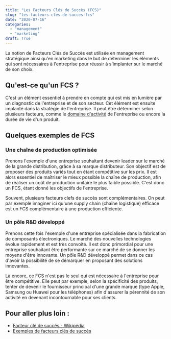 ```yaml
---
title: "Les Facteurs Clés de Succès (FCS)"
slug: "les-facteurs-cles-de-succes-fcs"
date: "2020-07-16"
categories: 
  - "management"
  - "marketing"
draft: True
---
```


La notion de Facteurs Clés de Succès est utilisée en management stratégique ainsi qu'en marketing dans le but de déterminer les éléments qui sont nécessaires à l'entreprise pour réussir à s'implanter sur le marché de son choix.

## Qu'est-ce qu'un FCS ?

C'est un élément essentiel à prendre en compte qui est mis en lumière par un diagnostic de l'entreprise et de son secteur. Cet élément est ensuite implanté dans la stratégie de l'entreprise. Il peut être déterminer selon plusieurs facteurs, comme le [domaine d'activité](https://keskec.fr/management/johann/3602/) de l'entreprise ou encore la durée de vie d'un produit.

## Quelques exemples de FCS

### Une chaîne de production optimisée

Prenons l'exemple d'une entreprise souhaitant devenir leader sur le marché de la grande distribution, grâce à sa marque distributeur. Son objectif est de proposer des produits variés tout en étant compétitive sur les prix. Il est alors essentiel de maîtriser le mieux possible la chaîne de production, afin de réaliser un coût de production unitaire le plus faible possible. C'est donc un FCS, étant donné les objectifs de l'entreprise.

Souvent, plusieurs facteurs clefs de succès sont complémentaires. On peut par exemple imaginer ici qu'une supply chain (chaîne logistique) efficace est un FCS complémentaire à une production efficiente.

### Un pôle R&D développé

Prenons cette fois l'exemple d'une entreprise spécialisée dans la fabrication de composants électroniques. Le marché des nouvelles technologies évolue rapidement et est très convoité. Il est donc primordial pour une entreprise souhaitant être performante sur ce marché de se donner les moyens d'être innovante. Un pôle R&D développé permet dans ce cas d'avoir la possibilité de se démarquer en proposant des solutions innovantes.

Là encore, ce FCS n'est pas le seul qui est nécessaire à l'entreprise pour être compétitive. Elle peut par exemple, selon la spécificité des produits, tenter de devenir le fournisseur principal d'une grande marque (type Apple, Samsung ou Huawei pour les téléphones) afin d'assurer la pérennité de son activité en devenant incontournable pour ses clients.

## Pour aller plus loin :

- [Facteur clé de succès - Wikipédia](https://fr.wikipedia.org/wiki/Facteur_cl%C3%A9_de_succ%C3%A8s)
- [](https://www.creer-gerer-entreprendre.fr/6-la-gestion-de-lentreprise/6-8-le-pilotage-de-lentreprise/exemples-de-facteurs-cles-de-succes/)[Exemples de facteurs clés de succès](https://www.creer-gerer-entreprendre.fr/6-la-gestion-de-lentreprise/6-8-le-pilotage-de-lentreprise/exemples-de-facteurs-cles-de-succes/)
